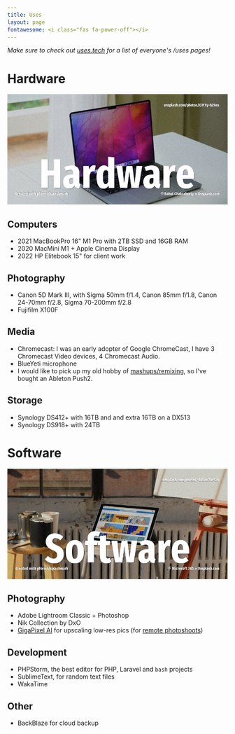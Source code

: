 ```yaml
---
title: Uses
layout: page
fontawesome: <i class="fas fa-power-off"></i>
---
```


_Make sure to check out [uses.tech](https://uses.tech/) for a list of everyone's /uses pages!_

# Hardware
![](/wp-content/uploads/2022/unsplash.m1pro.jpg)

## Computers
* 2021 MacBookPro 16" M1 Pro with 2TB SSD and 16GB RAM
* 2020 MacMini M1 + Apple Cinema Display
* 2022 HP Elitebook 15" for client work

## Photography
* Canon 5D Mark III, with Sigma 50mm f/1.4, Canon 85mm f/1.8, Canon 24-70mm f/2.8, Sigma 70-200mm f/2.8
* Fujifilm X100F

## Media
* Chromecast: I was an early adopter of Google ChromeCast, I have 3 Chromecast Video devices, 4 Chromecast Audio.
* BlueYeti microphone
* I would like to pick up my old hobby of [mashups/remixing](https://soundcloud.com/pforret/tracks), so I've bought an Ableton Push2.

## Storage
* Synology DS412+ with 16TB and and extra 16TB on a DX513
* Synology DS918+ with 24TB


# Software
![](/wp-content/uploads/2022/unsplash.software.jpg)

## Photography
* Adobe Lightroom Classic + Photoshop
* Nik Collection by DxO
* [GigaPixel AI](https://www.topazlabs.com/gigapixel-ai) for upscaling low-res pics (for [remote photoshoots](/2020/05/30/simple-remote-portrait-photography/))

## Development
* PHPStorm, the best editor for PHP, Laravel and  `bash` projects
* SublimeText, for random text files
* WakaTime

## Other
* BackBlaze for cloud backup